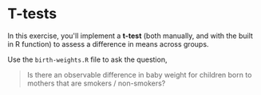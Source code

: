 # T-tests
In this exercise, you'll implement a **t-test** (both manually, and with the built in R function) to assess a difference in means across groups. 

Use the `birth-weights.R` file to ask the question, 

> Is there an observable difference in baby weight for children born to mothers that are smokers / non-smokers?